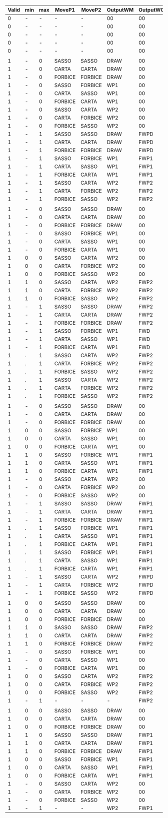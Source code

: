 
| Valid | min | max | MoveP1  | MoveP2  | OutputWM | OutputWG | State | Target | comment |
| ----- | --- | --- | ------- | ------- | -------- | -------- | ----- | ------ | ------- |
| 0     | -   | -   | -       | -       | 00       | 00       | TIE   | TIE    |         |
| 0     | -   | -   | -       | -       | 00       | 00       | P1_1  | P1_1   |         |
| 0     | -   | -   | -       | -       | 00       | 00       | P1_2  | P1_2   |         |
| 0     | -   | -   | -       | -       | 00       | 00       | P2_1  | P2_1   |         |
| 0     | -   | -   | -       | -       | 00       | 00       | P2_2  | P2_2   |         |
|       |     |     |         |         |          |          |       |        |         |
| 1     | -   | 0   | SASSO   | SASSO   | DRAW     | 00       | TIE   | TIE    |         |
| 1     | -   | 0   | CARTA   | CARTA   | DRAW     | 00       | TIE   | TIE    |         |
| 1     | -   | 0   | FORBICE | FORBICE | DRAW     | 00       | TIE   | TIE    |         |
| 1     | -   | 0   | SASSO   | FORBICE | WP1      | 00       | TIE   | P1_1   |         |
| 1     | -   | 0   | CARTA   | SASSO   | WP1      | 00       | TIE   | P1_1   |         |
| 1     | -   | 0   | FORBICE | CARTA   | WP1      | 00       | TIE   | P1_1   |         |
| 1     | -   | 0   | SASSO   | CARTA   | WP2      | 00       | TIE   | P2_1   |         |
| 1     | -   | 0   | CARTA   | FORBICE | WP2      | 00       | TIE   | P2_1   |         |
| 1     | -   | 0   | FORBICE | SASSO   | WP2      | 00       | TIE   | P2_1   |         |
| 1     | -   | 1   | SASSO   | SASSO   | DRAW     | FWPD     | TIE   | TIE    |         |
| 1     | -   | 1   | CARTA   | CARTA   | DRAW     | FWPD     | TIE   | TIE    |         |
| 1     | -   | 1   | FORBICE | FORBICE | DRAW     | FWPD     | TIE   | TIE    |         |
| 1     | -   | 1   | SASSO   | FORBICE | WP1      | FWP1     | TIE   | TIE    |         |
| 1     | -   | 1   | CARTA   | SASSO   | WP1      | FWP1     | TIE   | TIE    |         |
| 1     | -   | 1   | FORBICE | CARTA   | WP1      | FWP1     | TIE   | TIE    |         |
| 1     | -   | 1   | SASSO   | CARTA   | WP2      | FWP2     | TIE   | TIE    |         |
| 1     | -   | 1   | CARTA   | FORBICE | WP2      | FWP2     | TIE   | TIE    |         |
| 1     | -   | 1   | FORBICE | SASSO   | WP2      | FWP2     | TIE   | TIE    |         |
|       |     |     |         |         |          |          |       |        |         |
| 1     | -   | 0   | SASSO   | SASSO   | DRAW     | 00       | P2_1  | P2_1   |         |
| 1     | -   | 0   | CARTA   | CARTA   | DRAW     | 00       | P2_1  | P2_1   |         |
| 1     | -   | 0   | FORBICE | FORBICE | DRAW     | 00       | P2_1  | P2_1   |         |
| 1     | -   | 0   | SASSO   | FORBICE | WP1      | 00       | P2_1  | TIE    |         |
| 1     | -   | 0   | CARTA   | SASSO   | WP1      | 00       | P2_1  | TIE    |         |
| 1     | -   | 0   | FORBICE | CARTA   | WP1      | 00       | P2_1  | TIE    |         |
| 1     | 0   | 0   | SASSO   | CARTA   | WP2      | 00       | P2_1  | P2_2   |         |
| 1     | 0   | 0   | CARTA   | FORBICE | WP2      | 00       | P2_1  | P2_2   |         |
| 1     | 0   | 0   | FORBICE | SASSO   | WP2      | 00       | P2_1  | P2_2   |         |
| 1     | 1   | 0   | SASSO   | CARTA   | WP2      | FWP2     | P2_1  | TIE    |         |
| 1     | 1   | 0   | CARTA   | FORBICE | WP2      | FWP2     | P2_1  | TIE    |         |
| 1     | 1   | 0   | FORBICE | SASSO   | WP2      | FWP2     | P2_1  | TIE    |         |
| 1     | -   | 1   | SASSO   | SASSO   | DRAW     | FWP2     | P2_1  | TIE    |         |
| 1     | -   | 1   | CARTA   | CARTA   | DRAW     | FWP2     | P2_1  | TIE    |         |
| 1     | -   | 1   | FORBICE | FORBICE | DRAW     | FWP2     | P2_1  | TIE    |         |
| 1     | -   | 1   | SASSO   | FORBICE | WP1      | FWD      | P2_1  | TIE    |         |
| 1     | -   | 1   | CARTA   | SASSO   | WP1      | FWD      | P2_1  | TIE    |         |
| 1     | -   | 1   | FORBICE | CARTA   | WP1      | FWD      | P2_1  | TIE    |         |
| 1     | .   | 1   | SASSO   | CARTA   | WP2      | FWP2     | P2_1  | TIE    |         |
| 1     | .   | 1   | CARTA   | FORBICE | WP2      | FWP2     | P2_1  | TIE    |         |
| 1     | .   | 1   | FORBICE | SASSO   | WP2      | FWP2     | P2_1  | TIE    |         |
| 1     | .   | 1   | SASSO   | CARTA   | WP2      | FWP2     | P2_1  | TIE    |         |
| 1     | .   | 1   | CARTA   | FORBICE | WP2      | FWP2     | P2_1  | TIE    |         |
| 1     | .   | 1   | FORBICE | SASSO   | WP2      | FWP2     | P2_1  | TIE    |         |
|       |     |     |         |         |          |          |       |        |         |
| 1     | -   | 0   | SASSO   | SASSO   | DRAW     | 00       | P1_1  | P1_1   |         |
| 1     | -   | 0   | CARTA   | CARTA   | DRAW     | 00       | P1_1  | P1_1   |         |
| 1     | -   | 0   | FORBICE | FORBICE | DRAW     | 00       | P1_1  | P1_1   |         |
| 1     | 0   | 0   | SASSO   | FORBICE | WP1      | 00       | P1_1  | P1_2   |         |
| 1     | 0   | 0   | CARTA   | SASSO   | WP1      | 00       | P1_1  | P1_2   |         |
| 1     | 0   | 0   | FORBICE | CARTA   | WP1      | 00       | P1_1  | P1_2   |         |
| 1     | 1   | 0   | SASSO   | FORBICE | WP1      | FWP1     | P1_1  | TIE    |         |
| 1     | 1   | 0   | CARTA   | SASSO   | WP1      | FWP1     | P1_1  | TIE    |         |
| 1     | 1   | 0   | FORBICE | CARTA   | WP1      | FWP1     | P1_1  | TIE    |         |
| 1     | -   | 0   | SASSO   | CARTA   | WP2      | 00       | P1_1  | TIE    |         |
| 1     | -   | 0   | CARTA   | FORBICE | WP2      | 00       | P1_1  | TIE    |         |
| 1     | -   | 0   | FORBICE | SASSO   | WP2      | 00       | P1_1  | TIE    |         |
| 1     | -   | 1   | SASSO   | SASSO   | DRAW     | FWP1     | P1_1  | TIE    |         |
| 1     | -   | 1   | CARTA   | CARTA   | DRAW     | FWP1     | P1_1  | TIE    |         |
| 1     | -   | 1   | FORBICE | FORBICE | DRAW     | FWP1     | P1_1  | TIE    |         |
| 1     | .   | 1   | SASSO   | FORBICE | WP1      | FWP1     | P1_1  | TIE    |         |
| 1     | .   | 1   | CARTA   | SASSO   | WP1      | FWP1     | P1_1  | TIE    |         |
| 1     | .   | 1   | FORBICE | CARTA   | WP1      | FWP1     | P1_1  | TIE    |         |
| 1     | .   | 1   | SASSO   | FORBICE | WP1      | FWP1     | P1_1  | TIE    |         |
| 1     | .   | 1   | CARTA   | SASSO   | WP1      | FWP1     | P1_1  | TIE    |         |
| 1     | .   | 1   | FORBICE | CARTA   | WP1      | FWP1     | P1_1  | TIE    |         |
| 1     | -   | 1   | SASSO   | CARTA   | WP2      | FWPD     | P1_1  | TIE    |         |
| 1     | -   | 1   | CARTA   | FORBICE | WP2      | FWPD     | P1_1  | TIE    |         |
| 1     | -   | 1   | FORBICE | SASSO   | WP2      | FWPD     | P1_1  | TIE    |         |
|       |     |     |         |         |          |          |       |        |         |
| 1     | 0   | 0   | SASSO   | SASSO   | DRAW     | 00       | P2_2  | P2_2   |         |
| 1     | 0   | 0   | CARTA   | CARTA   | DRAW     | 00       | P2_2  | P2_2   |         |
| 1     | 0   | 0   | FORBICE | FORBICE | DRAW     | 00       | P2_2  | P2_2   |         |
| 1     | 1   | 0   | SASSO   | SASSO   | DRAW     | FWP2     | P2_2  | TIE    |         |
| 1     | 1   | 0   | CARTA   | CARTA   | DRAW     | FWP2     | P2_2  | TIE    |         |
| 1     | 1   | 0   | FORBICE | FORBICE | DRAW     | FWP2     | P2_2  | TIE    |         |
| 1     | -   | 0   | SASSO   | FORBICE | WP1      | 00       | P2_2  | P2_1   |         |
| 1     | -   | 0   | CARTA   | SASSO   | WP1      | 00       | P2_2  | P2_1   |         |
| 1     | -   | 0   | FORBICE | CARTA   | WP1      | 00       | P2_2  | P2_1   |         |
| 1     | 0   | 0   | SASSO   | CARTA   | WP2      | FWP2     | P2_2  | TIE    |         |
| 1     | 0   | 0   | CARTA   | FORBICE | WP2      | FWP2     | P2_2  | TIE    |         |
| 1     | 0   | 0   | FORBICE | SASSO   | WP2      | FWP2     | P2_2  | TIE    |         |
| 1     | -   | 1   | -       | -       | -        | FWP2     | P2_2  | TIE    |         |
|       |     |     |         |         |          |          |       |        |         |
| 1     | 0   | 0   | SASSO   | SASSO   | DRAW     | 00       | P1_2  | P1_2   |         |
| 1     | 0   | 0   | CARTA   | CARTA   | DRAW     | 00       | P1_2  | P1_2   |         |
| 1     | 0   | 0   | FORBICE | FORBICE | DRAW     | 00       | P1_2  | P1_2   |         |
| 1     | 1   | 0   | SASSO   | SASSO   | DRAW     | FWP1     | P1_2  | TIE    |         |
| 1     | 1   | 0   | CARTA   | CARTA   | DRAW     | FWP1     | P1_2  | TIE    |         |
| 1     | 1   | 0   | FORBICE | FORBICE | DRAW     | FWP1     | P1_2  | TIE    |         |
| 1     | 0   | 0   | SASSO   | FORBICE | WP1      | FWP1     | P1_2  | TIE    |         |
| 1     | 0   | 0   | CARTA   | SASSO   | WP1      | FWP1     | P1_2  | TIE    |         |
| 1     | 0   | 0   | FORBICE | CARTA   | WP1      | FWP1     | P1_2  | TIE    |         |
| 1     | -   | 0   | SASSO   | CARTA   | WP2      | 00       | P1_2  | P1_1   |         |
| 1     | -   | 0   | CARTA   | FORBICE | WP2      | 00       | P1_2  | P1_1   |         |
| 1     | -   | 0   | FORBICE | SASSO   | WP2      | 00       | P1_2  | P1_1   |         |
| 1     | -   | 1   | -       | -       | WP2      | FWP1     | P1_2  | TIE    |         |


